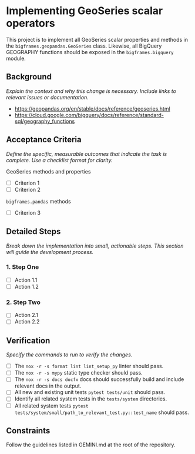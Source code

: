 # Implementing GeoSeries scalar operators

This project is to implement all GeoSeries scalar properties and methods in the
`bigframes.geopandas.GeoSeries` class. Likewise, all BigQuery GEOGRAPHY
functions should be exposed in the `bigframes.bigquery` module.

## Background

*Explain the context and why this change is necessary.*
*Include links to relevant issues or documentation.*

* https://geopandas.org/en/stable/docs/reference/geoseries.html
* https://cloud.google.com/bigquery/docs/reference/standard-sql/geography_functions

## Acceptance Criteria

*Define the specific, measurable outcomes that indicate the task is complete.*
*Use a checklist format for clarity.*

GeoSeries methods and properties

- [ ] Criterion 1
- [ ] Criterion 2

`bigframes.pandas` methods

- [ ] Criterion 3

## Detailed Steps

*Break down the implementation into small, actionable steps.*
*This section will guide the development process.*

### 1. Step One

- [ ] Action 1.1
- [ ] Action 1.2

### 2. Step Two

- [ ] Action 2.1
- [ ] Action 2.2

## Verification

*Specify the commands to run to verify the changes.*

- [ ] The `nox -r -s format lint lint_setup_py` linter should pass.
- [ ] The `nox -r -s mypy` static type checker should pass.
- [ ] The `nox -r -s docs docfx` docs should successfully build and include relevant docs in the output.
- [ ] All new and existing unit tests `pytest tests/unit` should pass.
- [ ] Identify all related system tests in the `tests/system` directories.
- [ ] All related system tests `pytest tests/system/small/path_to_relevant_test.py::test_name` should pass.

## Constraints

Follow the guidelines listed in GEMINI.md at the root of the repository.
